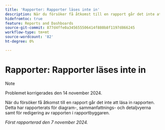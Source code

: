 ```yaml
---
title: 'Rapporter: Rapporter läses inte in'
description: När du försöker få åtkomst till en rapport går det inte att läsa in rapporten. Detta har rapporterats för diagram-, sammanfattnings- och detaljvyerna samt för redigering av rapporten i rapportbyggaren.
hidefromtoc: true
feature: Reports and Dashboards
source-git-commit: 877d4ffe0a345655506414f880b8f1197d866245
workflow-type: tm+mt
source-wordcount: '82'
ht-degree: 0%

---
```


# Rapporter: Rapporter läses inte in

>[!NOTE]
>
>Problemet korrigerades den 14 november 2024.

När du försöker få åtkomst till en rapport går det inte att läsa in rapporten. Detta har rapporterats för diagram-, sammanfattnings- och detaljvyerna samt för redigering av rapporten i rapportbyggaren.

_Först rapporterad den 7 november 2024._
